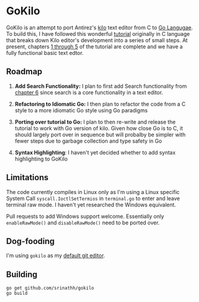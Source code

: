GoKilo
======

GoKilo is an attempt to port Antirez's [kilo](http://antirez.com/news/108) text 
editor from C to [Go Langugae](https://golang.org/). To build this, I have followed
this wonderful [tutorial](https://viewsourcecode.org/snaptoken/kilo/index.html)
originally in C language that breaks down Kilo editor's development into a series
of small steps. At present, chapters [1 through 5](https://viewsourcecode.org/snaptoken/kilo/index.html) 
of the tutorial are complete and we have a fully functional basic text edtor. 

Roadmap
-------
1. **Add Search Functionality:** I plan to first add Search functionality
   from [chapter 6](https://viewsourcecode.org/snaptoken/kilo/06.search.html) 
   since search is a core functionality in a text editor.
   
2. **Refactoring to Idiomatic Go:** I then plan to refactor the code from a 
   C style to a more idiomatic Go style using Go paradigms

3. **Porting over tutorial to Go:** I plan to then re-write and release
   the tutorial to work with Go version of kilo. Given how close Go is 
   to C, it should largely port over in sequence but will probalby be simpler
   with fewer steps due to garbage collection and type safety in Go

4. **Syntax Highlighting**: I haven't yet decided whether to add syntax highlighting to GoKilo

Limitations
-----------
The code currently compiles in Linux only as I'm using a Linux specific
System Call `syscall.IoctlSetTermios` in `terminal.go` to enter and leave
terminal raw mode. I haven't yet researched the Windows equivalent.

Pull requests to add Windows support welcome. Essentially only `enableRawMode()`
and `disableRawMode()` need to be ported over.

Dog-fooding
-----------
I'm using `gokilo` as my [default git editor](https://stackoverflow.com/questions/2596805/how-do-i-make-git-use-the-editor-of-my-choice-for-commits).

Building
--------
```
go get github.com/srinathh/gokilo
go build
``` 